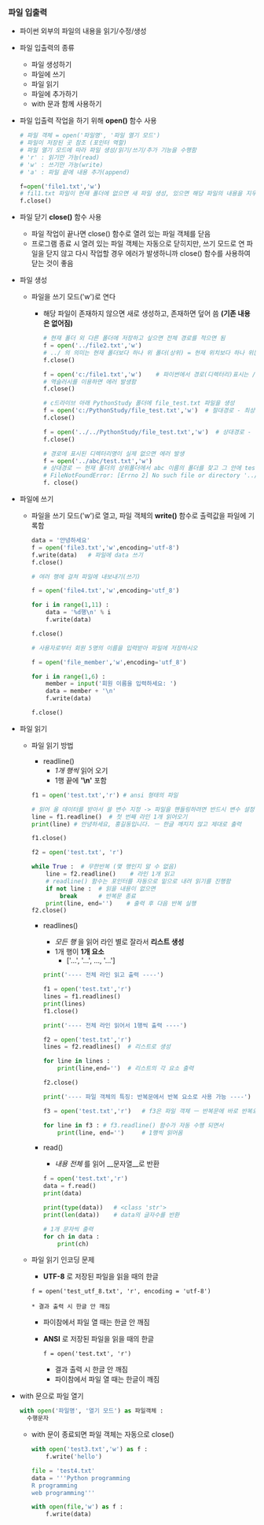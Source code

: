 ### 파일 입출력

* 파이썬 외부의 파일의 내용을 읽기/수정/생성
* 파일 입출력의 종류
  * 파일 생성하기
  * 파일에 쓰기
  * 파일 읽기
  * 파일에 추가하기
  * with 문과 함께 사용하기



* 파일 입출력 작업을 하기 위해 __open()__ 함수 사용

  ```python
  # 파일 객체 = open('파일명', '파일 열기 모드')
  # 파일이 저장된 곳 참조 (포인터 역할)
  # 파일 열기 모드에 따라 파일 생성/읽기/쓰기/추가 기능을 수행함
  # 'r' : 읽기만 가능(read)
  # 'w' : 쓰기만 가능(write)
  # 'a' : 파일 끝에 내용 추가(append)
  
  f=open('file1.txt','w')
  # fil1.txt 파일이 현재 폴더에 없으면 새 파일 생성, 있으면 해당 파일의 내용을 지우고 열어줌
  f.close()
  ```

  

* 파일 닫기 __close()__ 함수 사용
  * 파일 작업이 끝나면 close() 함수로 열려 있는 파일 객체를 닫음
  * 프로그램 종료 시 열려 있는 파일 객체는 자동으로 닫히지만, 쓰기 모드로 연 파일을 닫지 않고 다시 작업할 경우 에러가 발생하니까 close() 함수를 사용하여 닫는 것이 좋음



* 파일 생성

  * 파일을 쓰기 모드('w')로 연다

    * 해당 파일이 존재하지 않으면 새로 생성하고, 존재하면 덮어 씀 __(기존 내용은 없어짐)__

      ```python
      # 현재 폴더 외 다른 폴더에 저장하고 싶으면 전체 경로를 적으면 됨
      f = open('../file2.txt','w')
      # ../ 의 의미는 현재 폴더보다 하나 위 폴더(상위) = 현재 위치보다 하나 위는 ch03
      f.close()
      
      f = open('c:/file1.txt','w')    # 파이썬에서 경로(디렉터리)표시는 / 를 이용
      # 역슬러시를 이용하면 에러 발생함
      f.close()
      
      # c드라이브 아래 PythonStudy 폴더에 file_test.txt 파일을 생성
      f = open('c:/PythonStudy/file_test.txt','w')  # 절대경로 - 최상위 디렉터리 기준(윈도우 c:/)
      f.close()
      
      f = open('../../PythonStudy/file_test.txt','w')  # 상대경로 - 현재 위치 기준
      f.close()
      
      # 경로에 표시된 디렉터리명이 실제 없으면 에러 발생
      f = open('../abc/test.txt','w')
      # 상대경로 ㅡ 현재 폴더의 상위폴더에서 abc 이름의 폴더를 찾고 그 안에 test.txt 생성
      # FileNotFoundError: [Errno 2] No such file or directory '../abc/test.txt'
      f. close()
      ```

      

* 파일에 쓰기

  * 파일을 쓰기 모드('w')로 열고, 파일 객체의 __write()__ 함수로 출력값을 파일에 기록함

    ```python
    data = '안녕하세요'
    f = open('file3.txt','w',encoding='utf-8')
    f.write(data)   # 파일에 data 쓰기
    f.close()
    
    # 여러 행에 걸쳐 파일에 내보내기(쓰기)
    
    f = open('file4.txt','w',encoding='utf_8')
    
    for i in range(1,11) :
        data = '%d행\n' % i
        f.write(data)
    
    f.close()
    
    # 사용자로부터 회원 5명의 이름을 입력받아 파일에 저장하시오
    
    f = open('file_member','w',encoding='utf_8')
    
    for i in range(1,6) :
        member = input('회원 이름을 입력하세요: ')
        data = member + '\n'
        f.write(data)
    
    f.close()
    ```

    

* 파일 읽기

  * 파일 읽기 방법

    * readline()
      * _1개 행씩_  읽어 오기
      * 1행 끝에 __'\n'__ 포함

    ```python
    f1 = open('test.txt','r') # ansi 형태의 파일
    
    # 읽어 올 데이터를 받아서 쓸 변수 지정 -> 파일을 핸들링하려면 반드시 변수 설정 필요
    line = f1.readline()  # 첫 번째 라인 1개 읽어오기
    print(line) # 안녕하세요, 홍길동입니다. ㅡ 한글 깨지지 않고 제대로 출력
    
    f1.close()
    
    f2 = open('test.txt', 'r')
    
    while True :  # 무한반복 (몇 행인지 알 수 없음)
        line = f2.readline()    # 라인 1개 읽고
        # readline() 함수는 포인터를 자동으로 밑으로 내려 읽기를 진행함
        if not line :  # 읽을 내용이 없으면
            break      # 반복문 종료
        print(line, end='')    # 출력 후 다음 반복 실행
    f2.close()
    ```

    

    * readlines()

      * _모든 행_ 을 읽어 라인 별로 잘라서 __리스트 생성__
      * 1개 행이 __1개 요소__
        * ['...', '...', ..., '...']

      ```python
      print('---- 전체 라인 읽고 출력 ----')
      
      f1 = open('test.txt','r')
      lines = f1.readlines()
      print(lines)
      f1.close()
      
      print('---- 전체 라인 읽어서 1행씩 출력 ----')
      
      f2 = open('test.txt','r')
      lines = f2.readlines()  # 리스트로 생성
      
      for line in lines :
          print(line,end='')  # 리스트의 각 요소 출력
      
      f2.close()
      
      print('---- 파일 객체의 특징: 반복문에서 반복 요소로 사용 가능 ----')
      
      f3 = open('test.txt','r')   # f3은 파일 객체 ㅡ 반복문에 바로 반복요소로 사용 가능
      
      for line in f3 : # f3.readline() 함수가 자동 수행 되면서
          print(line, end='')     # 1행씩 읽어옴
      ```

      

    * read()

      * _내용 전체_ 를 읽어 __문자열__로 반환

      ```python
      f = open('test.txt','r')
      data = f.read()
      print(data)
      
      print(type(data))   # <class 'str'>
      print(len(data))    # data의 글자수를 반환
      
      # 1개 문자씩 출력
      for ch in data :
          print(ch)
      ```

      

  * 파일 읽기 인코딩 문제

    * __UTF-8__ 로 저장된 파일을 읽을 때의 한글

    `f = open('test_utf_8.txt', 'r', encoding = 'utf-8')` 

    	* 결과 출력 시 한글 안 깨짐

    * 파이참에서 파일 열 때는 한글 안 깨짐

      

    * __ANSI__ 로 저장된 파일을 읽을 때의 한글

      `f = open('test.txt', 'r')`

      * 결과 출력 시 한글 안 깨짐
      * 파이참에서 파일 열 때는 한글이 깨짐





* with 문으로 파일 열기

  ```python
  with open('파일명', '열기 모드') as 파일객체 :
  	수행문자
  ```

  * with 문이 종료되면 파일 객체는 자동으로 close()

    ```python
    with open('test3.txt','w') as f :
        f.write('hello')
    
    file = 'test4.txt'
    data = '''Python programming
    R programming
    web programming'''
    
    with open(file,'w') as f :
        f.write(data)
    ```

    















